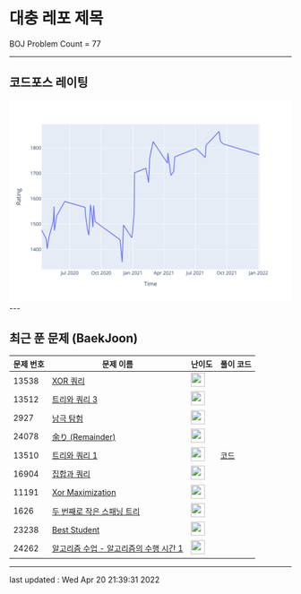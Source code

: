 # 대충 레포 제목

BOJ Problem Count = 77

---

## 코드포스 레이팅
[![Rating Graph](./cfStats.svg)](https://github.com/ingyu1008/Algorithm-Problem-Solving/blob/master/cfStats.html)---

## 최근 푼 문제 (BaekJoon)
| 문제 번호 | 문제 이름 | 난이도 | 풀이 코드 |
| --- | --- | --- | --- |
| 13538 | [XOR 쿼리](https://www.acmicpc.net/problem/13538) | <img height="25px" width="25px=" src="https://static.solved.ac/tier_small/22.svg"/> |  |
| 13512 | [트리와 쿼리 3](https://www.acmicpc.net/problem/13512) | <img height="25px" width="25px=" src="https://static.solved.ac/tier_small/20.svg"/> |  |
| 2927 | [남극 탐험](https://www.acmicpc.net/problem/2927) | <img height="25px" width="25px=" src="https://static.solved.ac/tier_small/21.svg"/> |  |
| 24078 | [余り (Remainder)](https://www.acmicpc.net/problem/24078) | <img height="25px" width="25px=" src="https://static.solved.ac/tier_small/1.svg"/> |  |
| 13510 | [트리와 쿼리 1](https://www.acmicpc.net/problem/13510) | <img height="25px" width="25px=" src="https://static.solved.ac/tier_small/20.svg"/> | [코드](<https://github.com/ingyu1008/Algorithm-Problem-Solving/tree/master/Baekjoon%20Online%20Judge/트리와 쿼리 1/solution.cpp>) |
| 16904 | [집합과 쿼리](https://www.acmicpc.net/problem/16904) | <img height="25px" width="25px=" src="https://static.solved.ac/tier_small/22.svg"/> |  |
| 11191 | [Xor Maximization](https://www.acmicpc.net/problem/11191) | <img height="25px" width="25px=" src="https://static.solved.ac/tier_small/18.svg"/> |  |
| 1626 | [두 번째로 작은 스패닝 트리](https://www.acmicpc.net/problem/1626) | <img height="25px" width="25px=" src="https://static.solved.ac/tier_small/21.svg"/> |  |
| 23238 | [Best Student](https://www.acmicpc.net/problem/23238) | <img height="25px" width="25px=" src="https://static.solved.ac/tier_small/21.svg"/> |  |
| 24262 | [알고리즘 수업 - 알고리즘의 수행 시간 1](https://www.acmicpc.net/problem/24262) | <img height="25px" width="25px=" src="https://static.solved.ac/tier_small/1.svg"/> |  |


---

last updated : Wed Apr 20 21:39:31 2022

